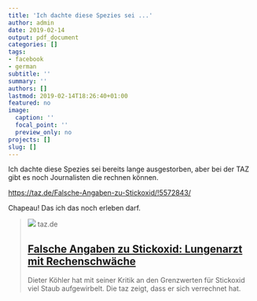 ```yaml
---
title: 'Ich dachte diese Spezies sei ...'
author: admin
date: 2019-02-14
output: pdf_document
categories: []
tags:
- facebook
- german
subtitle: ''
summary: ''
authors: []
lastmod: 2019-02-14T18:26:40+01:00
featured: no
image:
  caption: ''
  focal_point: ''
  preview_only: no
projects: []
slug: []
---
```

Ich dachte diese Spezies sei bereits lange ausgestorben, aber bei der TAZ gibt es noch Journalisten die rechnen können. 

https://taz.de/Falsche-Angaben-zu-Stickoxid/!5572843/

Chapeau! Das ich das noch erleben darf.
> [![](https://taz.de/picture/3245621/948/lunge.jpeg)](https://taz.de/Falsche-Angaben-zu-Stickoxid/!5572843/)
> taz.de
> ## [Falsche Angaben zu Stickoxid: Lungenarzt mit Rechenschwäche](https://taz.de/Falsche-Angaben-zu-Stickoxid/!5572843/)
>
>Dieter Köhler hat mit seiner Kritik an den Grenzwerten für Stickoxid viel Staub aufgewirbelt. Die taz zeigt, dass er sich verrechnet hat.

